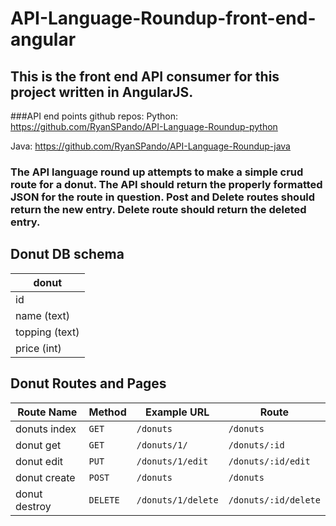 # API-Language-Roundup-front-end-angular
## This is the front end API consumer for this project written in AngularJS. 

###API end points github repos:
Python: https://github.com/RyanSPando/API-Language-Roundup-python 

Java: https://github.com/RyanSPando/API-Language-Roundup-java


### The API language round up attempts to make a simple crud route for a donut.  The API should return the properly formatted JSON for the route in question.  Post and Delete routes should return the new entry.  Delete route should return the deleted entry.
## Donut DB schema

|donut
|----------------
|id
|name (text)
|topping (text)
|price (int)

## Donut Routes and Pages

| Route Name      | Method   | Example URL        | Route                |
|-----------------|----------|--------------------|----------------------|
| donuts index    | `GET`    | `/donuts`          | `/donuts`            |
| donut get       | `GET`    | `/donuts/1/`       | `/donuts/:id`        |
| donut edit      | `PUT`    | `/donuts/1/edit`   | `/donuts/:id/edit`   |
| donut create    | `POST`   | `/donuts`          | `/donuts`            |
| donut destroy   | `DELETE` | `/donuts/1/delete` | `/donuts/:id/delete` |
